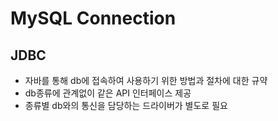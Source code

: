 # MySQL Connection

## JDBC

- 자바를 통해 db에 접속하여 사용하기 위한 방법과 절차에 대한 규약
- db종류에 관계없이 같은 API 인터페이스 제공
- 종류별 db와의 통신을 담당하는 드라이버가 별도로 필요
